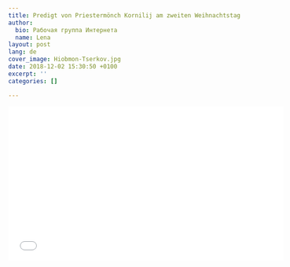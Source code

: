 ```yaml
---
title: Predigt von Priestermönch Kornilij am zweiten Weihnachtstag
author:
  bio: Рабочая группа Интернета
  name: Lena
layout: post
lang: de
cover_image: Hiobmon-Tserkov.jpg
date: 2018-12-02 15:30:50 +0100
excerpt: ''
categories: []

---
```

<iframe width="560" height="315" src="[https://www.youtube.com/embed/PfAgwdklqRc](https://www.youtube.com/embed/PfAgwdklqRc "https://www.youtube.com/embed/PfAgwdklqRc")" frameborder="0" allow="accelerometer; autoplay; encrypted-media; gyroscope; picture-in-picture" allowfullscreen></iframe>